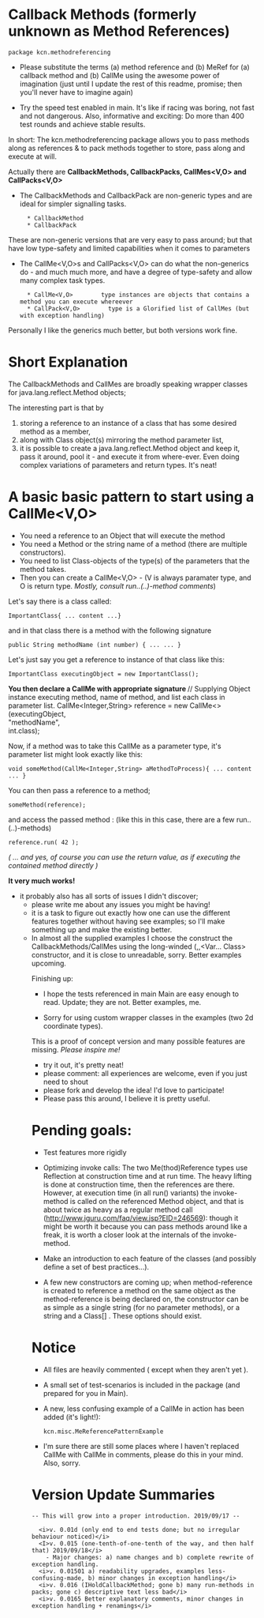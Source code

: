 # Callback Methods (formerly unknown as Method References)
    package kcn.methodreferencing


* Please substitute the terms (a) method reference and (b) MeRef for (a) callback method and (b) CallMe using the awesome power of imagination (just until I update the rest of this readme, promise; then you'll never have to imagine again)

* Try the speed test enabled in main. It's like if racing was boring, not fast and not dangerous. Also, informative and exciting: Do more than 400 test rounds and achieve stable results.

In short:
The kcn.methodreferencing package allows you to pass methods along as references & to pack methods together to store, pass along and execute at will.


Actually there are <b> CallbackMethods, CallbackPacks, CallMes<V,O> and CallPacks<V,O> </b>

* The CallbackMethods and CallbackPack are non-generic types and are ideal for simpler signalling tasks.

        * CallbackMethod   
        * CallbackPack        
    
These are non-generic versions that are very easy to pass around;
but that have low type-safety and limited capabilities when it comes to parameters

* The CallMe<V,O>s and CallPacks<V,O> can do what the non-generics do - and much much more, and have a degree of type-safety and allow 
  many complex task types.

        * CallMe<V,O>        type instances are objects that contains a method you can execute whereever
        * CallPack<V,O>        type is a Glorified list of CallMes (but with exception handling)


Personally I like the generics much better, but both versions work fine.


# Short Explanation
The CallbackMethods and CallMes are broadly speaking
wrapper classes for java.lang.reflect.Method objects;

The interesting part is that by  
1) storing a reference to an instance of a class that
has some desired method as a member, 
2) along with Class object(s) mirroring the 
method parameter list,
3) it is possible to create a java.lang.reflect.Method object 
and keep it, pass it around, pool it - and execute it 
from where-ever.
Even doing complex variations of parameters and return types. It's neat!
# A basic basic pattern to start using a CallMe<V,O>

* You need a reference to an Object that will execute the method 
* You need a Method or the string name of a method (there are multiple constructors).
* You need to list Class-objects of the type(s) of the parameters that the method takes.
* Then you can create a CallMe<V,O> - (V is always paramater type, and O is return type. <i>Mostly, consult run..(..)-method comments</i>) 

Let's say there is a class called: 

    ImportantClass{ ... content ...}

and in that class there is a method with the following signature

    public String methodName (int number) { ... ... }


Let's just say you get a reference to instance of that class like this:

    ImportantClass executingObject = new ImportantClass();



<b>You then declare a CallMe with appropriate signature </b>
    // Supplying Object instance executing method, name of method, and list each class in parameter list.
    CallMe<Integer,String> reference = new CallMe<>(executingObject,  
                                                   "methodName",           
                                                   int.class); 
                                                      

Now, if a method was to take this CallMe as a parameter type, it's parameter list might look exactly like this:

    void someMethod(CallMe<Integer,String> aMethodToProcess){ ... content ... } 
 
You can then pass a reference to a method;

    someMethod(reference);

and access the passed method : (like this in this case, there are a few run..(..)-methods)

    reference.run( 42 );

<i>( ... and yes, of course you can use the return value, as if executing the contained method directly )</i>


<B>It very much works!</B>
- it probably also has all sorts of issues I didn't discover; 
  * please write me about any issues you might be having!
  * it is a task to figure out exactly how  one can use the different features together
   without having see examples; so I'll make something up and make the existing better.  
   * In almost all the supplied examples I choose the construct the CallbackMethods/CallMes using the long-winded (<Object>,<Method>,<Var... Class> constructor, and it is close to unreadable, sorry. Better examples upcoming.

Finishing up: 
* I hope the tests referenced in main Main are easy enough to read. Update; they are not. Better examples, me.
  
* Sorry for using custom wrapper classes in the examples (two 2d coordinate types).


This is a proof of concept version and many possible features are missing. <i> Please inspire me! </i>

* try it out, it's pretty neat!
* please comment: all experiences are welcome, even if you just need to shout
* please fork and develop the idea! I'd love to participate!
* Please pass this around, I believe it is pretty useful.

# Pending goals:
* Test features more rigidly
* Optimizing invoke calls: The two Me(thod)Reference types use Reflection at construction time and at run time. The heavy lifting is done at construction time, then the references are there. However, at execution time (in all run() variants) the invoke-method is called on the referenced Method object, and that is about twice as heavy as a regular method call (http://www.jguru.com/faq/view.jsp?EID=246569): though it might be worth it because you can pass methods around like a freak, it is worth a closer look at the internals of the invoke-method.

* Make an introduction to each feature of the classes (and possibly define a set of best practices...).

* A few new constructors are coming up; when method-reference is created to reference a method on the same object as the method-reference is being declared on, the constructor can be as simple as a single string (for no parameter methods), or a string and a Class[] . These options should exist.



# Notice
* All files are heavily commented ( except when they aren't yet ).
* A small set of test-scenarios is included in the package (and prepared for you in Main).

* A new, less confusing example of a CallMe in action has been added (it's light!):

      kcn.misc.MeReferencePatternExample           


* I'm sure there are still some places where I haven't replaced CallMe with CallMe in comments, please do this in your mind. Also, sorry.

# Version Update Summaries
    -- This will grow into a proper introduction. 2019/09/17 --
    
      <i>v. 0.01d (only end to end tests done; but no irregular behaviour noticed)</i>
      <I>v. 0.015 (one-tenth-of-one-tenth of the way, and then half that) 2019/09/18</i>
        - Major changes: a) name changes and b) complete rewrite of exception handling.
      <i>v. 0.01501 a) readability upgrades, examples less-confusing-made, b) minor changes in exception handling</i>
      <i>v. 0.016 (IHoldCallbackMethod; gone b) many run-methods in packs; gone c) descriptive text less bad</i>     
      <i>v. 0.0165 Better explanatory comments, minor changes in exception handling + renamings</i> 
